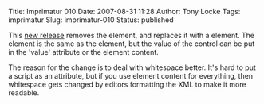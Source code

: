 Title: Imprimatur 010
Date: 2007-08-31 11:28
Author: Tony Locke
Tags: imprimatur
Slug: imprimatur-010
Status: published

This [new release](http://sourceforge.net/project/showfiles.php?group_id=145016) removes the <parameter> element, and replaces it with a <control> element. The <control> element is the same as the <parameter> element, but the value of the control can be put in the 'value' attribute or the element content.  
  
The reason for the change is to deal with whitespace better. It's hard to put a script as an attribute, but if you use element content for everything, then whitespace gets changed by editors formatting the XML to make it more readable.
